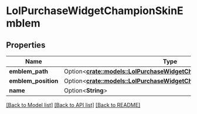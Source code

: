 # LolPurchaseWidgetChampionSkinEmblem

## Properties

Name | Type | Description | Notes
------------ | ------------- | ------------- | -------------
**emblem_path** | Option<[**crate::models::LolPurchaseWidgetChampionSkinEmblemPath**](LolPurchaseWidgetChampionSkinEmblemPath.md)> |  | [optional]
**emblem_position** | Option<[**crate::models::LolPurchaseWidgetChampionSkinEmblemPosition**](LolPurchaseWidgetChampionSkinEmblemPosition.md)> |  | [optional]
**name** | Option<**String**> |  | [optional]

[[Back to Model list]](../README.md#documentation-for-models) [[Back to API list]](../README.md#documentation-for-api-endpoints) [[Back to README]](../README.md)


